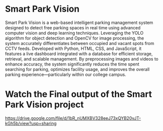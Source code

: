 # Smart Park Vision
Smart Park Vision is a web-based intelligent parking management system designed to detect free parking spaces in real time using advanced computer vision and deep learning techniques. Leveraging the YOLO algorithm for object detection and OpenCV for image processing, the system accurately differentiates between occupied and vacant spots from CCTV feeds. Developed with Python, HTML, CSS, and JavaScript, it features a live dashboard integrated with a database for efficient storage, retrieval, and scalable management. By preprocessing images and videos to enhance accuracy, the system significantly reduces the time spent searching for parking, optimizes facility usage, and improves the overall parking experience—particularly within our college campus.

# Watch the Final output of the Smart Park Vision project
https://drive.google.com/file/d/1bR_nUMXBV328eeJ73xQYB20vJT-kGh5b/view?usp=sharing

